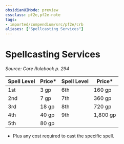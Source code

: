```yaml
---
obsidianUIMode: preview
cssclass: pf2e,pf2e-note
tags:
- imported/compendium/src/pf2e/crb
aliases: ["Spellcasting Services"]
---
```

# Spellcasting Services  
*Source: Core Rulebook p. 294*  

| Spell Level | Price* | Spell Level | Price* |
|-------------|--------|-------------|--------|
| 1st | 3 gp | 6th | 160 gp |
| 2nd | 7 gp | 7th | 360 gp |
| 3rd | 18 gp | 8th | 720 gp |
| 4th | 40 gp | 9th | 1,800 gp |
| 5th | 80 gp |  |  |

* Plus any cost required to cast the specific spell.